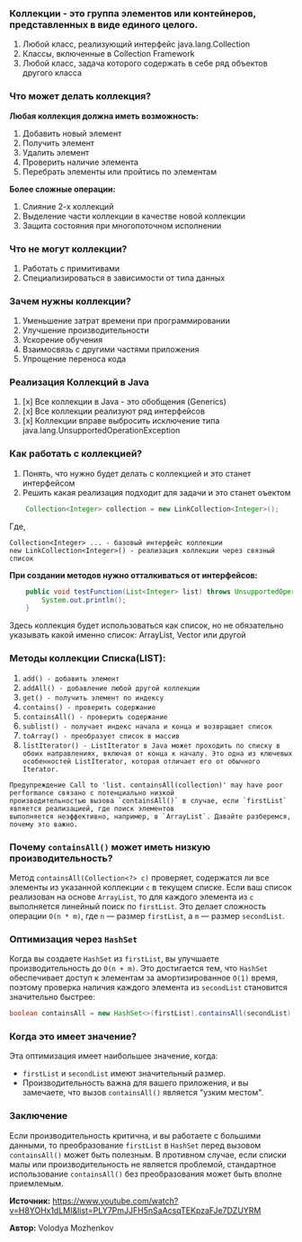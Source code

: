### Коллекции - это группа элементов или контейнеров, представленных в виде единого целого.

1. Любой класс, реализующий интерфейс java.lang.Collection
2. Классы, включенные в Collection Framework
3. Любой класс, задача которого содержать в себе ряд объектов другого класса

### Что может делать коллекция?

**Любая коллекция должна иметь возможность:**
1. Добавить новый элемент
2. Получить элемент
3. Удалить элемент
4. Проверить наличие элемента 
5. Перебрать элементы или пройтись по элементам 

**Более сложные операции:**
1. Слияние 2-х коллекций
2. Выделение части коллекции в качестве новой коллекции
3. Защита состояния при многопоточном исполнении

### Что не могут коллекции?
1. Работать с примитивами
2. Специализироваться в зависимости от типа данных

### Зачем нужны коллекции?
1. Уменьшение затрат времени при программировании
2. Улучшение производительности
3. Ускорение обучения
4. Взаимосвязь с другими частями приложения
5. Упрощение переноса кода

### Реализация Коллекций в Java
1. [x] Все коллекции в Java - это обобщения (Generics)
2. [x] Все коллекции реализуют ряд интерфейсов
3. [x] Коллекции вправе выбросить исключение типа java.lang.UnsupportedOperationException

### Как работать с коллекцией?
1. Понять, что нужно будет делать с коллекцией и это станет интерфейсом
2. Решить какая реализация подходит для задачи и это станет оъектом
```java
    Collection<Integer> collection = new LinkCollection<Integer>();
```
Где, 
```
Collection<Integer> ... - базовый интерфейс коллекции
new LinkCollection<Integer>() - реализация коллекции через связный список
``` 

**При создании методов нужно отталкиваться от интерфейсов:**
```java
    public void testFunction(List<Integer> list) throws UnsupportedOperationException {
        System.out.println();
    }
```
Здесь коллекция будет использоваться как список, но не обязательно указывать какой именно список: 
ArrayList, Vector или другой


### Методы коллекции Списка(LIST):
1. ```add() - добавить элемент```
2. ```addAll() - добавление любой другой коллекции```
3. ```get() - получить элемент по индексу```
4. ```contains() - проверить содержание```
5. ```containsAll() - проверить содержание```
6. ```sublist() - получает индекс начала и конца и возвращает список```
7. ```toArray() - преобразует список в массив```
8. ```listIterator() - ListIterator в Java может проходить по списку в обоих направлениях, включая от конца к началу. Это одна из ключевых особенностей ListIterator, которая отличает его от обычного Iterator.```


```
Предупреждение Call to 'list. containsAll(collection)' may have poor performance связано с потенциально низкой 
производительностью вызова `containsAll()` в случае, если `firstList` является реализацией, где поиск элементов 
выполняется неэффективно, например, в `ArrayList`. Давайте разберемся, почему это важно.
```
### Почему `containsAll()` может иметь низкую производительность?

Метод `containsAll(Collection<?> c)` проверяет, содержатся ли все элементы из указанной коллекции `c` в текущем списке. Если ваш список реализован на основе `ArrayList`, то для каждого элемента из `c` выполняется линейный поиск по `firstList`. Это делает сложность операции `O(n * m)`, где `n` — размер `firstList`, а `m` — размер `secondList`.

### Оптимизация через `HashSet`

Когда вы создаете `HashSet` из `firstList`, вы улучшаете производительность до `O(n + m)`. Это достигается тем, что `HashSet` обеспечивает доступ к элементам за амортизированное `O(1)` время, поэтому проверка наличия каждого элемента из `secondList` становится значительно быстрее:

```java
boolean containsAll = new HashSet<>(firstList).containsAll(secondList);
```

### Когда это имеет значение?

Эта оптимизация имеет наибольшее значение, когда:
- `firstList` и `secondList` имеют значительный размер.
- Производительность важна для вашего приложения, и вы замечаете, что вызов `containsAll()` является "узким местом".

### Заключение

Если производительность критична, и вы работаете с большими данными, то преобразование `firstList` в `HashSet` перед вызовом `containsAll()` может быть полезным. В противном случае, если списки малы или производительность не является проблемой, стандартное использование `containsAll()` без преобразования может быть вполне приемлемым.


**Источник:**
https://www.youtube.com/watch?v=H8YOHx1dLMI&list=PLY7PmJJFH5nSaAcsqTEKpzaFJe7DZUYRM

**Автор:**
Volodya Mozhenkov
